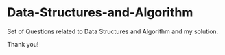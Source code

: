 # Data-Structures-and-Algorithm

Set of Questions related to Data Structures and Algorithm and my solution.

Thank you!
